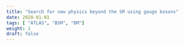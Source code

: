```yaml
---
title: "Search for new physics beyond the SM using gauge bosons"
date: 2020-01-01
tags: [ "ATLAS", "BSM", "DM"]
weight: 1
draft: false
---
```

